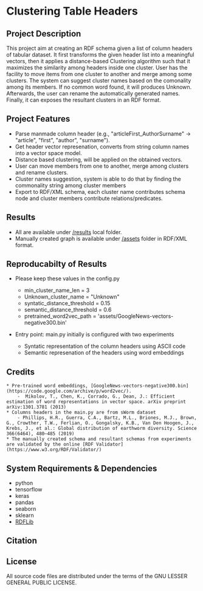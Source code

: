 # Clustering Table Headers

## Project Description 
This project aim at creating an RDF schema given a list of column headers of tabular dataset. 
It first transforms the given header list into a meaningful vectors, then it applies a distance-based Clustering algorithm such that it maximizes the similarity among headers inside one cluster. User has the facility to move items from one cluster to another and merge among some clusters.
The system can suggest cluster names based on the comonality among its members. If no common word found, it will produces Unknown.
Afterwards, the user can rename the automatically generated names. Finally, it can exposes the resultant clusters in an RDF format.   

## Project Features
- Parse manmade column header (e.g., "articleFirst_AuthorSurname" -> "article", "first", "author", "surname").
- Get header vector represenation, converts from string column names into a vector space model.
- Distance based clustering, will be applied on the obtained vectors.
- User can move members from one to another, merge among clusters and rename clusters.
- Cluster names suggestion, system is able to do that by finding the commonality string among cluster members
- Export to RDF/XML schema, each cluster name contributes schema node and cluster members contribute relations/predicates.


## Results 
* All are available under [/results](~/results) local folder.
* Manually created graph is available under [/assets](~/assets) folder in RDF/XML format.

## Reproducabilty of Results 

* Please keep these values in the config.py
    - min_cluster_name_len = 3
    - Unknown_cluster_name = "Unknown"
    - syntatic_distance_threshold = 0.15
    - semantic_distance_threshold = 0.6
    - pretrained_word2vec_path = 'assets/GoogleNews-vectors-negative300.bin'

* Entry point: main.py initially is configured with two experiments 
    - Syntatic representation of the column headers using ASCII code 
    - Semantic represenation of the headers using word embeddings 


## Credits 
    * Pre-trained word embeddings, [GoogleNews-vectors-negative300.bin](https://code.google.com/archive/p/word2vec/). 
        -  Mikolov, T., Chen, K., Corrado, G., Dean, J.: Efficient estimation of word representations in vector space. arXiv preprint arXiv:1301.3781 (2013)
    * Columns headers in the main.py are from sWorm dataset 
        - Phillips, H.R., Guerra, C.A., Bartz, M.L., Briones, M.J., Brown, G., Crowther, T.W., Ferlian, O., Gongalsky, K.B., Van Den Hoogen, J., Krebs, J., et al.: Global distribution of earthworm diversity. Science 366(6464), 480–485 (2019)
    * The manually created schema and resultant schemas from experiments are validated by the online [RDF Validator](https://www.w3.org/RDF/Validator/)


## System Requirements & Dependencies 

- python 
- tensorflow
- keras
- pandas
- seaborn
- sklearn
- [RDFLib](https://github.com/RDFLib/rdflib)

## Citation


## License
All source code files are distributed under the terms of the GNU LESSER GENERAL PUBLIC LICENSE.
